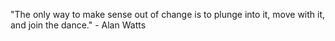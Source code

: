 "The only way to make sense out of change is to plunge into it, move with it, and join the dance." - Alan Watts
